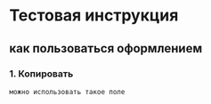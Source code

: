 # Тестовая инструкция
## как пользоваться оформлением

### 1. Копировать
```
можно использовать такое поле
```

